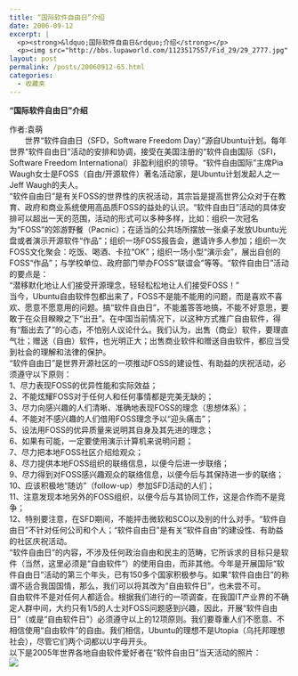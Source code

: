```yaml
---
title: “国际软件自由日”介绍
date: 2006-09-12
excerpt: |
  <p><strong>&ldquo;国际软件自由日&rdquo;介绍</strong></p>
  <p><img src="http://bbs.lupaworld.com/1123517557/Fid_29/29_2777.jpg" alt="" /></p>
layout: post
permalink: /posts/20060912-65.html
categories:
  - 收藏夹
---
```

**&ldquo;国际软件自由日&rdquo;介绍**

作者:袁萌  
　　世界&ldquo;软件自由日（SFD，Software Freedom Day）&rdquo;源自Ubuntu计划。每年世界&ldquo;软件自由日&rdquo;活动的安排和协调，接受在美国注册的&ldquo;软件自由国际（SFI，Software Freedom International）非盈利组织的领导。&ldquo;软件自由国际&rdquo;主席Pia Waugh女士是FOSS（自由/开源软件）著名活动家，是Ubuntu计划发起人之一Jeff Waugh的夫人。  
&ldquo;软件自由日&rdquo;是有关FOSS的世界性的庆祝活动，其宗旨是提高世界公众对于在教育、政府和商业系统使用高品质FOSS的益处的认识。&ldquo;软件自由日&rdquo;活动的具体安排可以超出一天的范围，活动的形式可以多种多样，比如：组织一次冠名为&ldquo;FOSS&rdquo;的郊游野餐（Pacnic）；在适当的公共场所摆放一张桌子发放Ubuntu光盘或者演示开源软件&ldquo;作品&rdquo;；组织一场FOSS报告会，邀请许多人参加；组织一次FOSS文化聚会：吃饭、喝酒、卡拉&ldquo;OK&rdquo;；组织一场小型&ldquo;演示会&rdquo;，展出自创的FOSS&ldquo;作品&rdquo;；与学校单位、政府部门举办FOSS&ldquo;联谊会&rdquo;等等。&ldquo;软件自由日&rdquo;活动的要点是：  
&ldquo;潜移默化地让人们接受开源理念，轻轻松松地让人们接受FOSS！&rdquo;  
当今，Ubuntu自由软件包都出来了，FOSS不是能不能用的问题，而是喜欢不喜欢、愿意不愿意用的问题。搞&ldquo;软件自由日&rdquo;，不能羞答答地搞，不能不好意思，要敢于在众目睽睽之下&ldquo;出丑&rdquo;。在中国当前情况下，以这种方式推广自由软件，得有&ldquo;豁出去了&rdquo;的心态，不怕别人议论什么。我们认为，出售（商业）软件，要理直气壮；赠送（自由）软件，也光明正大；出售商业软件和赠送自由软件，都应当受到社会的理解和法律的保护。  
&ldquo;软件自由日&rdquo;是世界开源社区的一项推动FOSS的建设性、有助益的庆祝活动，必须遵守以下原则：  
1、尽力表现FOSS的优异性能和实际效益；  
2、不能炫耀FOSS对于任何人和任何事情都是完美无缺的；  
3、尽力向感兴趣的人们清晰、准确地表现FOSS的理念（思想体系）；  
4、不能对不感兴趣的人们借用FOSS理念予以&ldquo;迎头痛击&rdquo;；  
5、设法用FOSS的优异质量来说明其自身及其先进的理念；  
6、如果有可能，一定要使用演示计算机来说明问题；  
7、尽力把本地FOSS社区介绍给观众；  
8、尽力提供本地FOSS组织的联络信息，以便今后进一步联络；  
9、尽力得到对FOSS感兴趣观众的联络信息，以便今后与其保持进一步的联络；  
10、应该积极地&ldquo;随访&rdquo;（follow-up）参加SFD活动的人们；  
11、注意发现本地另外的FOSS组织，以便今后与其协同工作，这是合作而不是竞争；  
12、特别要注意，在SFD期间，不能抨击微软和SCO以及别的什么对手。&ldquo;软件自由日&rdquo;不针对任何公司和个人；&ldquo;软件自由日&rdquo;是有关&ldquo;软件自由&rdquo;的建设性、有助益的社区庆祝活动。  
&ldquo;软件自由日&rdquo;的内容，不涉及任何政治自由和民主的范畴，它所诉求的目标只是软件（当然，这里必须是&ldquo;自由软件&rdquo;）的使用自由，而非其他。今年是开展国际&ldquo;软件自由日&rdquo;活动的第三个年头，已有150多个国家积极参与。如果&ldquo;软件自由日&rdquo;的称谓不适合我国国情，那么，我们可以将其改为&ldquo;自由软件日&rdquo;，也未尝不可。  
自由软件不是对任何人都适合。根据我们进行的一项调查，在我国IT产业界的不确定人群中间，大约只有1/5的人士对FOSS问题感到兴趣，因此，开展&ldquo;软件自由日&rdquo;（或是&ldquo;自由软件日&rdquo;）必须遵守以上的12项原则。我们要尊重人们不愿意、不相信使用&ldquo;自由软件&rdquo;的自由。我们相信，Ubuntu的理想不是Utopia（乌托邦理想社会），尽管它们两个词都以U字母开头。  
以下是2005年世界各地自由软件爱好者在&ldquo;软件自由日&rdquo;当天活动的照片：  
![][1]

 [1]: http://bbs.lupaworld.com/1123517557/Fid_29/29_2777.jpg